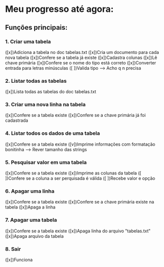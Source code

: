 # Meu progresso até agora:

## Funções principais:

### 1. Criar uma tabela
([x])Adiciona a tabela no doc tabelas.txt
([x])Cria um documento para cada nova tabela
([x])Confere se a tabela já existe
([x])Cadastra colunas 
([x])Lê chave primária
([x])Confere se o nome do tipo está correto
([x])Converter entrada para letras minúsculas
([ ])Valida tipo --> Acho q n precisa

### 2. Listar todas as tabelas
([x])Lista todas as tabelas do doc tabelas.txt

### 3. Criar uma nova linha na tabela
([x])Confere se a tabela existe
([x])Confere se a chave primária já foi cadastrada

### 4. Listar todos os dados de uma tabela
([x])Confere se a tabela existe
([v])Imprime informações com formatação bonitinha --> Rever tamanho das strings

### 5. Pesquisar valor em uma tabela
([x])Confere se a tabela existe
([x])Imprime as colunas da tabela
([ ])Confere se a coluna a ser perquisada é válida
([ ])Recebe valor e opção

### 6. Apagar uma linha
([x])Confere se a tabela existe
([x])Confere se a chave primária existe na tabela
([x])Apaga a linha

### 7. Apagar uma tabela
([x])Confere se a tabela existe
([x])Apaga linha do arquivo "tabelas.txt"
([x])Apaga arquivo da tabela

### 8. Sair
([x])Funciona

